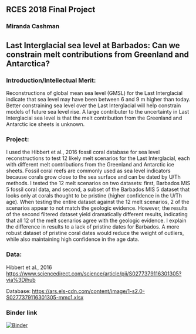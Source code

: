 ## RCES 2018 Final Project
### Miranda Cashman

## Last Interglacial sea level at Barbados: Can we constrain melt contributions from Greenland and Antarctica?

### Introduction/Intellectual Merit:
Reconstructions of global mean sea level (GMSL) for the Last Interglacial indicate that sea level may have been between 6 and 9 m higher than today. Better constraining sea level over the Last Interglacial will help constrain models of future sea level rise. A large contributer to the uncertainty in Last Interglacial sea level is that the melt contribution from the Greenland and Antarctic ice sheets is unknown. 

### Project:
I used the Hibbert et al., 2016 fossil coral database for sea level reconstructions to test 12 likely melt scenarios for the Last Interglacial, each with different melt contributions from the Greenland and Antarctic ice sheets. Fossil coral reefs are commonly used as sea level indicators because corals grow close to the sea surface and can be dated by U/Th methods. I tested the 12 melt scenarios on two datasets: first, Barbados MIS 5 fossil coral data, and second, a subset of the Barbados MIS 5 dataset that looks only at corals thought to be pristine (higher confidence in the U/Th age). When testing the entire dataset against the 12 melt scenarios, 2 of the scenarios appear to not match the geologic evidence. However, the results of the second filtered dataset yield dramatically different results, indicating that all 12 of the melt scenarios agree with the geologic evidence. I explain the difference in results to a lack of pristine dates for Barbados. A more robust dataset of pristine coral dates would reduce the weight of outliers, while also maintaining high confidence in the age data.

### Data:
Hibbert et al., 2016
https://www.sciencedirect.com/science/article/pii/S0277379116301305?via%3Dihub

Database:
https://ars.els-cdn.com/content/image/1-s2.0-S0277379116301305-mmc1.xlsx

### Binder link
[![Binder](https://mybinder.org/badge_logo.svg)](https://mybinder.org/v2/gh/mcashman/RCES_FinalProject/master)

